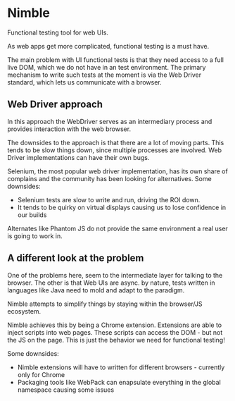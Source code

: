 # Nimble
Functional testing tool for web UIs.
 
As web apps get more complicated, functional testing is a must have. 
 
The main problem with UI functional tests is that they need access to a full live DOM, which we do not have in an test environment. 
The primary mechanism to write such tests at the moment is via the Web Driver standard, which lets us communicate with a browser.
 
## Web Driver approach

In this approach the WebDriver serves as an intermediary process and provides interaction with the web browser.
 
The downsides to the approach is that there are a lot of moving parts. This tends to be slow things down, since multiple processes are involved. 
Web Driver implementations can have their own bugs. 

Selenium, the most popular web driver implementation, has its own share of complains and the community has been looking for alternatives. 
Some downsides:
- Selenium tests are slow to write and run, driving the ROI down.
- It tends to be quirky on virtual displays causing us to lose confidence in our builds

Alternates like Phantom JS do not provide the same environment a real user is going to work in. 

## A different look at the problem

One of the problems here, seem to the intermediate layer for talking to the browser. 
The other is that Web UIs are async. by nature, tests written in languages like Java need to mold and adapt to the paradigm.

Nimble attempts to simplify things by staying within the browser/JS ecosystem. 
 
Nimble achieves this by being a Chrome extension. Extensions are able to inject scripts into web pages. 
These scripts can access the DOM - but not the JS on the page. This is just the behavior we need for functional testing!

Some downsides:
- Nimble extensions will have to written for different browsers - currently only for Chrome
- Packaging tools like WebPack can enapsulate everything in the global namespace causing some issues

